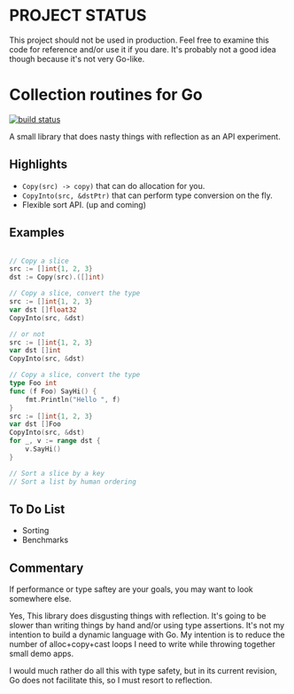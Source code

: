 # PROJECT STATUS

This project should not be used in production. Feel free to examine this code for reference and/or use it if you dare. It's probably not a good idea though because it's not very Go-like.

# Collection routines for Go

[![build status](https://secure.travis-ci.org/jamesharr/collections.png)](http://travis-ci.org/jamesharr/collections)

A small library that does nasty things with reflection as an API experiment.

## Highlights

* `Copy(src) -> copy)` that can do allocation for you.
* `CopyInto(src, &dstPtr)` that can perform type conversion on the fly.
* Flexible sort API. (up and coming)

## Examples

```go

// Copy a slice
src := []int{1, 2, 3}
dst := Copy(src).([]int)

// Copy a slice, convert the type
src := []int{1, 2, 3}
var dst []float32
CopyInto(src, &dst)

// or not
src := []int{1, 2, 3}
var dst []int
CopyInto(src, &dst)

// Copy a slice, convert the type
type Foo int
func (f Foo) SayHi() {
	fmt.Println("Hello ", f)
}
src := []int{1, 2, 3}
var dst []Foo
CopyInto(src, &dst)
for _, v := range dst {
	v.SayHi()
}

// Sort a slice by a key
// Sort a list by human ordering

```

## To Do List

* Sorting
* Benchmarks

## Commentary

If performance or type saftey are your goals, you may want to look somewhere else.

Yes, This library does disgusting things with reflection. It's going to be slower than
writing things by hand and/or using type assertions. It's not my intention to build a
dynamic language with Go. My intention is to reduce the number of alloc+copy+cast
loops I need to write while throwing together small demo apps.

I would much rather do all this with type safety, but in its current revision, Go does
not facilitate this, so I must resort to reflection.
